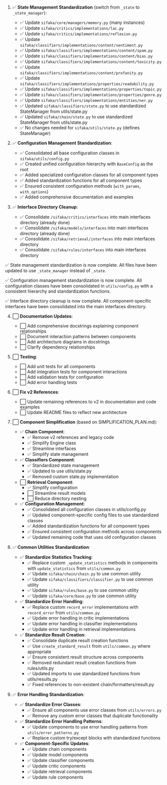 1. ✅ **State Management Standardization** (switch from `_state` to `_state_manager`):
   - ✅ Update `sifaka/core/managers/memory.py` (many instances)
   - ✅ Update `sifaka/critics/implementations/lac.py`
   - ✅ Update `sifaka/critics/implementations/reflexion.py`
   - ✅ Update `sifaka/classifiers/implementations/content/sentiment.py`
   - ✅ Update `sifaka/classifiers/implementations/content/spam.py`
   - ✅ Update `sifaka/classifiers/implementations/content/bias.py`
   - ✅ Update `sifaka/classifiers/implementations/content/toxicity.py`
   - ✅ Update `sifaka/classifiers/implementations/content/profanity.py`
   - ✅ Update `sifaka/classifiers/implementations/properties/readability.py`
   - ✅ Update `sifaka/classifiers/implementations/properties/topic.py`
   - ✅ Update `sifaka/classifiers/implementations/properties/genre.py`
   - ✅ Update `sifaka/classifiers/implementations/entities/ner.py`
   - ✅ Updated `sifaka/classifiers/state.py` to use standardized StateManager from utils/state.py
   - ✅ Updated `sifaka/chain/state.py` to use standardized StateManager from utils/state.py
   - ✅ No changes needed for `sifaka/utils/state.py` (defines StateManager)

2. ✅ **Configuration Management Standardization**:
   - ✅ Consolidated all base configuration classes in `sifaka/utils/config.py`
   - ✅ Created unified configuration hierarchy with `BaseConfig` as the root
   - ✅ Added specialized configuration classes for all component types
   - ✅ Added standardization functions for all component types
   - ✅ Ensured consistent configuration methods (`with_params`, `with_options`)
   - ✅ Added comprehensive documentation and examples


3. ✅ **Interface Directory Cleanup**:
   - ✅ Consolidate `/sifaka/critics/interfaces` into main interfaces directory (already done)
   - ✅ Consolidate `/sifaka/models/interfaces` into main interfaces directory (already done)
   - ✅ Consolidate `/sifaka/retrieval/interfaces` into main interfaces directory
   - ✅ Consolidate `/sifaka/rules/interfaces` into main interfaces directory

✅ State management standardization is now complete. All files have been updated to use `_state_manager` instead of `_state`.

✅ Configuration management standardization is now complete. All configuration classes have been consolidated in `utils/config.py` with a consistent hierarchy and standardization functions.

✅ Interface directory cleanup is now complete. All component-specific interfaces have been consolidated into the main interfaces directory.



4. ⬜ **Documentation Updates**:
   - ⬜ Add comprehensive docstrings explaining component relationships
   - ⬜ Document interaction patterns between components
   - ⬜ Add architecture diagrams in docstrings
   - ⬜ Clarify dependency relationships

5. ⬜ **Testing**:
   - ⬜ Add unit tests for all components
   - ⬜ Add integration tests for component interactions
   - ⬜ Add validation tests for configuration
   - ⬜ Add error handling tests

6. ⬜ **Fix v2 References**:
   - ⬜ Update remaining references to v2 in documentation and code examples
   - ⬜ Update README files to reflect new architecture

7. ⬜ **Component Simplification** (based on SIMPLIFICATION_PLAN.md):
   - ✅ **Chain Component**:
     - ✅ Remove v2 references and legacy code
     - ✅ Simplify Engine class
     - ✅ Streamline interfaces
     - ✅ Simplify state management
   - ✅ **Classifiers Component**:
     - ✅ Standardized state management
     - ✅ Updated to use utils/state.py
     - ✅ Removed custom state.py implementation
   - ⬜ **Retrieval Component**:
     - ✅ Simplify configuration
     - ⬜ Streamline result models
     - ⬜ Reduce directory nesting
   - ✅ **Configuration Management**:
     - ✅ Consolidated all configuration classes in utils/config.py
     - ✅ Updated component-specific config files to use standardized classes
     - ✅ Added standardization functions for all component types
     - ✅ Ensured consistent configuration methods across components
     - ✅ Updated remaining code that uses old configuration classes

8. ✅ **Common Utilities Standardization**:
   - ✅ **Standardize Statistics Tracking**:
     - ✅ Replace custom `_update_statistics` methods in components with `update_statistics` from `utils/common.py`
     - ✅ Update `sifaka/chain/chain.py` to use common utility
     - ✅ Update `sifaka/classifiers/classifier.py` to use common utility
     - ✅ Update `sifaka/rules/base.py` to use common utility
     - ✅ Update `sifaka/core/base.py` to use common utility
   - ✅ **Standardize Error Handling**:
     - ✅ Replace custom `record_error` implementations with `record_error` from `utils/common.py`
     - ✅ Update error handling in critic implementations
     - ✅ Update error handling in classifier implementations
     - ✅ Update error handling in retrieval implementations
   - ✅ **Standardize Result Creation**:
     - ✅ Consolidate duplicate result creation functions
     - ✅ Use `create_standard_result` from `utils/common.py` where appropriate
     - ✅ Ensure consistent result structure across components
     - ✅ Removed redundant result creation functions from rules/utils.py
     - ✅ Updated imports to use standardized functions from utils/results.py
     - ✅ Fixed references to non-existent chain/formatters/result.py

9. ✅ **Error Handling Standardization**:
   - ✅ **Standardize Error Classes**:
     - ✅ Ensure all components use error classes from `utils/errors.py`
     - ✅ Remove any custom error classes that duplicate functionality
   - ✅ **Standardize Error Handling Patterns**:
     - ✅ Update components to use error handling patterns from `utils/error_patterns.py`
     - ✅ Replace custom try/except blocks with standardized functions
   - ✅ **Component-Specific Updates**:
     - ✅ Update chain components
     - ✅ Update model components
     - ✅ Update classifier components
     - ✅ Update critic components
     - ✅ Update retrieval components
     - ✅ Update rule components
